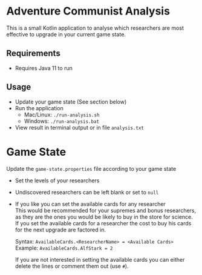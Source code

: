 # Adventure Communist Analysis

This is a small Kotlin application to analyse which researchers are most
effective to upgrade in your current game state.

## Requirements
* Requires Java 11 to run

## Usage

* Update your game state (See section below)
* Run the application
    * Mac/Linux: `./run-analysis.sh`
    * Windows: `./run-analysis.bat`
* View result in terminal output or in file `analysis.txt`

# Game State
Update the `game-state.properties` file according to your game state
* Set the levels of your researchers
* Undiscovered researchers can be left blank or set to `null`
* If you like you can set the available cards for any researcher  
This would be recommended for your supremes and bonus researchers,
as they are the ones you would be likely to buy in the store for 
science. If you set the available cards for a researcher the cost
to buy his cards for the next upgrade are factored in.

  Syntax: `AvailableCards.<ResearcherName> = <Available Cards>`  
  Example: `AvailableCards.AlfStark = 2`

  If you are not interested in setting the available cards you can
  either delete the lines or comment them out (use `#`).

